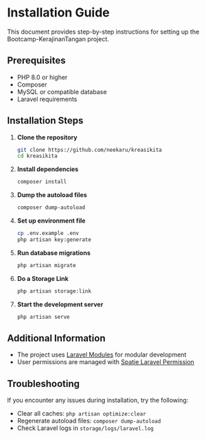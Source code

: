 # Installation Guide

This document provides step-by-step instructions for setting up the Bootcamp-KerajinanTangan project.

## Prerequisites

- PHP 8.0 or higher
- Composer
- MySQL or compatible database
- Laravel requirements

## Installation Steps

1. **Clone the repository**

   ```bash
   git clone https://github.com/neekaru/kreasikita
   cd kreasikita
   ```

2. **Install dependencies**

   ```bash
   composer install
   ```

3. **Dump the autoload files**

   ```bash
   composer dump-autoload
   ```

4. **Set up environment file**

   ```bash
   cp .env.example .env
   php artisan key:generate
   ```

5. **Run database migrations**

   ```bash
   php artisan migrate
   ```

6. **Do a Storage Link**

   ```bash
   php artisan storage:link
   ```

7. **Start the development server**

    ```bash
    php artisan serve
    ```

## Additional Information

- The project uses [Laravel Modules](https://github.com/nWidart/laravel-modules) for modular development
- User permissions are managed with [Spatie Laravel Permission](https://github.com/spatie/laravel-permission)

## Troubleshooting

If you encounter any issues during installation, try the following:

- Clear all caches: `php artisan optimize:clear`
- Regenerate autoload files: `composer dump-autoload`
- Check Laravel logs in `storage/logs/laravel.log`